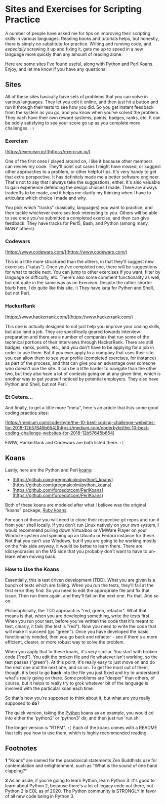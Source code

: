 # Sites and Exercises for Scripting Practice

A number of people have asked me for tips on improving their scripting skills in various
languages.  Reading books and tutorials helps, but honestly, there is simply no substitute
for practice.  Writing and running code, and *especially* screwing it up and fixing it,
gets me up to speed in a new language more quickly than any amount of reading alone.

Here are some sites I've found useful, along with Python and Perl [Koans](#footnotes).
Enjoy, and let me know if you have any questions!

## Sites

All of these sites basically have sets of problems that you can solve in various
languages.  They let you edit it online, and then just hit a button and run it through
their tests to see how you did.  So you get instant feedback from the system as you go,
and you know when you've solved the problem.  They each have their own reward systems,
points, badges, ranks, etc.  It can be oddly satisfying to see your score go up as you
complete more challenges.  `:)`


### Exercism

[https://exercism.io/](https://exercism.io/)

One of the first ones I played around on, I like it because other members can review my
code.  They'll point out cases I might have missed, or suggest other approaches to a
problem, or other helpful tips.  It's very handy to get that extra perspective.  It has
definitely made me a better software engineer.  That's not to say that I always take the
suggestions, either.  It's also valuable to gain experience defending the design choices I
made.  There are always tradeoffs to be made, and it helps me clarify my thinking when I
have to articulate which choice I made and why.

You pick which "tracks" (basically, languages) you want to practice, and then tackle
whichever exercises look interesting to you.  Others will be able to see once you've
submitted a completed exercise, and then can give feedback.  They have tracks for Perl5,
Bash, and Python (among many, MANY others).


### Codewars

[https://www.codewars.com/](https://www.codewars.com/)

This is a little more structured than the others, in that they'll suggest new exercises
("katas").  Once you've completed one, there will be suggestions for what to tackle next.
You can jump to other exercises if you want, filter by language or difficulty, etc.
There's also some comment functionality as well, but not quite in the same was as on
Exercism.  Despite the rather shorter blurb here, I do quite like this site.  :)  They
have kata for Python and Shell, but not Perl.


### HackerRank

[https://www.hackerrank.com/](https://www.hackerrank.com/)

This one is actually designed to not just help you improve your coding skills, but also
land a job.  They are specifically geared towards interview preparation and there are a
number of companies that run some of the technical portions of their interviews through
HackerRank.  There are still badges, ranks, points, etc., and you don't have to be
applying for a job in order to use them.  But if you ever apply to a company that uses
their site, you can allow them to see your profile (completed exercises, for instance) as
part of the process, and that can give you an advantage over someone who doesn't use the
site.  It can be a little harder to navigate than the other two, but they also have a lot
of contests going on at any given time, which is another way to get yourself noticed by
potential employers.  They also have Python and Shell, but not Perl.

### Et Cetera...

And finally, to get a little more "meta", here's an article that lists some good
coding practice sites:

[https://medium.com/coderbyte/the-10-best-coding-challenge-websites-for-2018-12b57645b654](https://medium.com/coderbyte/the-10-best-coding-challenge-websites-for-2018-12b57645b654)

FWIW, HackerRank and Codewars are both listed there.  `:)`

## Koans

Lastly, here are the Python and Perl [koans](#footnotes):

* [https://github.com/gregmalcolm/python\_koans](https://github.com/gregmalcolm/python_koans)
* [https://github.com/forcedotcom/PerlKoans](https://github.com/forcedotcom/PerlKoans)

Both of these koans are modeled after what I believe was the original "koans" package,
[Ruby koans](http://rubykoans.com/).  

For each of those you will need to clone their respective git repos and run it from your
shell locally.  If you don't run Linux natively on your own system, I would recommend
pulling down Virtualbox or VMWare Player on your Windoze system and spinning up an Ubuntu
or Fedora instance for these.  Not that you can't use Windows, but if you are going to be
working mostly on the \*nix side anyway, it would be better to learn there.  There are
idiosyncrasies on the M$ side that you probably don't want to have to un-learn when moving
back.

### How to Use the Koans

Essentially, this is test driven development (TDD).  What you are given is a bunch of
tests which are failing.  When you run the tests, they'll fail at the first error they
find.  So you need to edit the appropriate file and fix that issue.  Then run them again,
and they'll fail on the next one.  Fix that.  And so on.

Philosophically, the TDD approach is "red, green, refactor".  What that means is that,
when you are developing something, write the tests first.  When you run your test, before
you've written the code that it's meant to test, clearly, it fails (the test is "red").
Now you need to write the code that will make it succeed (go "green").  Once you have
developed the basic functionality needed, then you go back and refactor - see if there's a
more efficient, clearer, or more robust way to solve the problem.

When you apply that to these koans, it's very similar.  You start with broken code
("red").  You edit the broken file and fix whatever isn't working, so the test passes
("green").  At this point, it's really easy to just move on and do the next one and the
next one, and so on.  To get the most out of them, though, it's best to go **back** into
the file you just fixed and try to understand what's really going on there.  Some problems
are "deeper" than others, of course, but it helps to really try to grok whatever bit of
the language is involved with the particular koan each time.

So that's how you're supposed to think about it, but what are you really supposed to
**do**?

The quick version, taking the [Python](#footnotes) koans as an example, you would cd into either
the 'python2' or 'python3' dir, and then just run 'run.sh'.

The longer version is "RTFM".  `:)`  Each of the koans comes with a README that tells you
how to use them, which is highly recommended reading.


## Footnotes

**1** "Koans" are named for the paradoxical statements Zen Buddhists use for contemplation
and enlightenment, such as "What is the sound of one hand clapping?"

**2** As an aside, if you're going to learn Python, learn Python 3.  It's good to learn
about Python 2, because there's a lot of legacy code out there, but Python 2 is EOL as of 2020.
The Python community is STRONGLY in favor of all new code being in Python 3.

